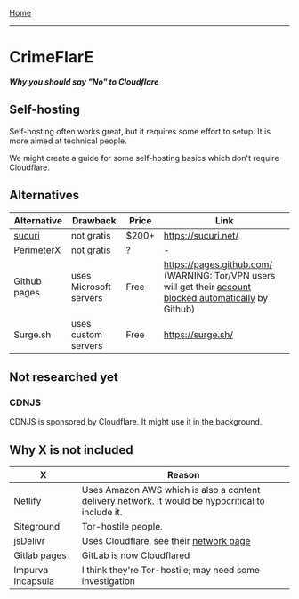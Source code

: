 [Home](../README_short.md)

---

# CrimeFlarE
***Why you should say "No" to Cloudflare***


## Self-hosting
Self-hosting often works great, but it requires some effort to setup. It is 
more aimed at technical people.

We might create a guide for some self-hosting basics which don't require 
Cloudflare.


## Alternatives
| Alternative       | Drawback                          | Price | Link |
| ----------------- | --------------------------------- | ------ | ---- |
| [sucuri](https://sucuri.net) | not gratis | $200+ | https://sucuri.net/|
| PerimeterX        | not gratis                        | ? | - |
| Github pages      | uses Microsoft servers            | Free | https://pages.github.com/ (WARNING: Tor/VPN users will get their [account blocked automatically](https://github.com/crimeflare/cloudflare-tor) by Github) |
| Surge.sh      | uses custom servers           | Free | https://surge.sh/ |

## Not researched yet
### CDNJS
CDNJS is sponsored by Cloudflare. It might use it in the background.

## Why X is not included
| X       | Reason |
| ------- | ------ |
| Netlify | Uses Amazon AWS which is also a content delivery network. It would be hypocritical to include it. |
| Siteground | Tor-hostile people. |
|jsDelivr | Uses Cloudflare, see their [network page](https://www.jsdelivr.com/network) |
| Gitlab pages      | GitLab is now Cloudflared |
| Impurva Incapsula | I think they're Tor-hostile; may need some investigation |


[//]: # ('equalit.ie uses CF' - can't reproduce. please add proof for investigation)

